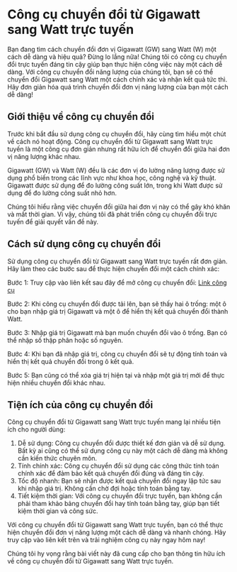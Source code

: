 Công cụ chuyển đổi từ Gigawatt sang Watt trực tuyến
===================================================

Bạn đang tìm cách chuyển đổi đơn vị Gigawatt (GW) sang Watt (W) một cách dễ dàng và hiệu quả? Đừng lo lắng nữa! Chúng tôi có công cụ chuyển đổi trực tuyến đáng tin cậy giúp bạn thực hiện công việc này một cách dễ dàng. Với công cụ chuyển đổi năng lượng của chúng tôi, bạn sẽ có thể chuyển đổi Gigawatt sang Watt một cách chính xác và nhận kết quả tức thì. Hãy đơn giản hóa quá trình chuyển đổi đơn vị năng lượng của bạn một cách dễ dàng!

Giới thiệu về công cụ chuyển đổi
--------------------------------

Trước khi bắt đầu sử dụng công cụ chuyển đổi, hãy cùng tìm hiểu một chút về cách nó hoạt động. Công cụ chuyển đổi từ Gigawatt sang Watt trực tuyến là một công cụ đơn giản nhưng rất hữu ích để chuyển đổi giữa hai đơn vị năng lượng khác nhau.

Gigawatt (GW) và Watt (W) đều là các đơn vị đo lường năng lượng được sử dụng phổ biến trong các lĩnh vực như khoa học, công nghệ và kỹ thuật. Gigawatt được sử dụng để đo lường công suất lớn, trong khi Watt được sử dụng để đo lường công suất nhỏ hơn.

Chúng tôi hiểu rằng việc chuyển đổi giữa hai đơn vị này có thể gây khó khăn và mất thời gian. Vì vậy, chúng tôi đã phát triển công cụ chuyển đổi trực tuyến để giải quyết vấn đề này.

Cách sử dụng công cụ chuyển đổi
-------------------------------

Sử dụng công cụ chuyển đổi từ Gigawatt sang Watt trực tuyến rất đơn giản. Hãy làm theo các bước sau để thực hiện chuyển đổi một cách chính xác:

Bước 1: Truy cập vào liên kết sau đây để mở công cụ chuyển đổi: [Link công cụ](https://www.onlinecalculatorsfree.com/vi/convert/gigawatts-to-watts.html)

Bước 2: Khi công cụ chuyển đổi được tải lên, bạn sẽ thấy hai ô trống: một ô cho bạn nhập giá trị Gigawatt và một ô để hiển thị kết quả chuyển đổi thành Watt.

Bước 3: Nhập giá trị Gigawatt mà bạn muốn chuyển đổi vào ô trống. Bạn có thể nhập số thập phân hoặc số nguyên.

Bước 4: Khi bạn đã nhập giá trị, công cụ chuyển đổi sẽ tự động tính toán và hiển thị kết quả chuyển đổi trong ô kết quả.

Bước 5: Bạn cũng có thể xóa giá trị hiện tại và nhập một giá trị mới để thực hiện nhiều chuyển đổi khác nhau.

Tiện ích của công cụ chuyển đổi
-------------------------------

Công cụ chuyển đổi từ Gigawatt sang Watt trực tuyến mang lại nhiều tiện ích cho người dùng:

1. Dễ sử dụng: Công cụ chuyển đổi được thiết kế đơn giản và dễ sử dụng. Bất kỳ ai cũng có thể sử dụng công cụ này một cách dễ dàng mà không cần kiến thức chuyên môn.
2. Tính chính xác: Công cụ chuyển đổi sử dụng các công thức tính toán chính xác để đảm bảo kết quả chuyển đổi đúng và đáng tin cậy.
3. Tốc độ nhanh: Bạn sẽ nhận được kết quả chuyển đổi ngay lập tức sau khi nhập giá trị. Không cần chờ đợi hoặc tính toán bằng tay.
4. Tiết kiệm thời gian: Với công cụ chuyển đổi trực tuyến, bạn không cần phải tham khảo bảng chuyển đổi hay tính toán bằng tay, giúp bạn tiết kiệm thời gian và công sức.

Với công cụ chuyển đổi từ Gigawatt sang Watt trực tuyến, bạn có thể thực hiện chuyển đổi đơn vị năng lượng một cách dễ dàng và nhanh chóng. Hãy truy cập vào liên kết trên và trải nghiệm công cụ này ngay hôm nay!

Chúng tôi hy vọng rằng bài viết này đã cung cấp cho bạn thông tin hữu ích về công cụ chuyển đổi từ Gigawatt sang Watt trực tuyến.
